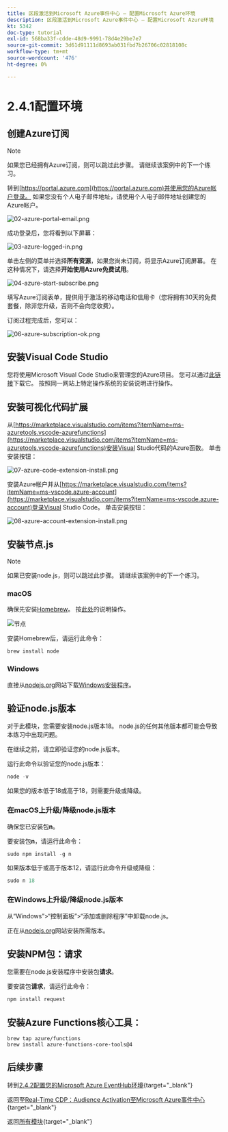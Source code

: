 ```yaml
---
title: 区段激活到Microsoft Azure事件中心 — 配置Microsoft Azure环境
description: 区段激活到Microsoft Azure事件中心 — 配置Microsoft Azure环境
kt: 5342
doc-type: tutorial
exl-id: 568ba33f-cdde-48d9-9991-78d4e29be7e7
source-git-commit: 3d61d91111d8693ab031fbd7b26706c02818108c
workflow-type: tm+mt
source-wordcount: '476'
ht-degree: 0%

---
```


# 2.4.1配置环境

## 创建Azure订阅

>[!NOTE]
>
>如果您已经拥有Azure订阅，则可以跳过此步骤。 请继续该案例中的下一个练习。

转到[https://portal.azure.com](https://portal.azure.com)并使用您的Azure帐户登录。 如果您没有个人电子邮件地址，请使用个人电子邮件地址创建您的Azure帐户。

![02-azure-portal-email.png](./images/02azureportalemail.png)

成功登录后，您将看到以下屏幕：

![03-azure-logged-in.png](./images/03azureloggedin.png)

单击左侧的菜单并选择&#x200B;**所有资源**，如果您尚未订阅，将显示Azure订阅屏幕。 在这种情况下，请选择&#x200B;**开始使用Azure免费试用**。

![04-azure-start-subscribe.png](./images/04azurestartsubscribe.png)

填写Azure订阅表单，提供用于激活的移动电话和信用卡（您将拥有30天的免费套餐，除非您升级，否则不会向您收费）。

订阅过程完成后，您可以：

![06-azure-subscription-ok.png](./images/06azuresubscriptionok.png)

## 安装Visual Code Studio

您将使用Microsoft Visual Code Studio来管理您的Azure项目。 您可以通过[此链接](https://code.visualstudio.com/download)下载它。 按照同一网站上特定操作系统的安装说明进行操作。

## 安装可视化代码扩展

从[https://marketplace.visualstudio.com/items?itemName=ms-azuretools.vscode-azurefunctions](https://marketplace.visualstudio.com/items?itemName=ms-azuretools.vscode-azurefunctions)安装Visual Studio代码的Azure函数。 单击安装按钮：

![07-azure-code-extension-install.png](./images/07azurecodeextensioninstall.png)

安装Azure帐户并从[https://marketplace.visualstudio.com/items?itemName=ms-vscode.azure-account](https://marketplace.visualstudio.com/items?itemName=ms-vscode.azure-account)登录Visual Studio Code。 单击安装按钮：

![08-azure-account-extension-install.png](./images/08azureaccountextensioninstall.png)

## 安装节点.js

>[!NOTE]
>
>如果已安装node.js，则可以跳过此步骤。 请继续该案例中的下一个练习。

### macOS

确保先安装[Homebrew](https://brew.sh/)。 按[此处](https://brew.sh/)的说明操作。

![节点](./images/brew.png)

安装Homebrew后，请运行此命令：

```javascript
brew install node
```

### Windows

直接从[nodejs.org](https://nodejs.org/en/)网站下载[Windows安装程序](https://nodejs.org/en/#home-downloadhead)。

## 验证node.js版本

对于此模块，您需要安装node.js版本18。 node.js的任何其他版本都可能会导致本练习中出现问题。

在继续之前，请立即验证您的node.js版本。

运行此命令以验证您的node.js版本：

```javascript
node -v
```

如果您的版本低于18或高于18，则需要升级或降级。

### 在macOS上升级/降级node.js版本

确保您已安装包&#x200B;**n**。

要安装包&#x200B;**n**，请运行此命令：

```javascript
sudo npm install -g n
```

如果版本低于或高于版本12，请运行此命令升级或降级：

```javascript
sudo n 18
```

### 在Windows上升级/降级node.js版本

从“Windows”>“控制面板”>“添加或删除程序”中卸载node.js。

正在从[nodejs.org](https://nodejs.org/en/)网站安装所需版本。

## 安装NPM包：请求

您需要在node.js安装程序中安装包&#x200B;**请求**。

要安装包&#x200B;**请求**，请运行此命令：

```javascript
npm install request
```

## 安装Azure Functions核心工具：

```
brew tap azure/functions
brew install azure-functions-core-tools@4
```

## 后续步骤

转到[2.4.2配置您的Microsoft Azure EventHub环境](./ex2.md){target="_blank"}

返回至[Real-Time CDP：Audience Activation至Microsoft Azure事件中心](./segment-activation-microsoft-azure-eventhub.md){target="_blank"}

返回[所有模块](./../../../../overview.md){target="_blank"}
